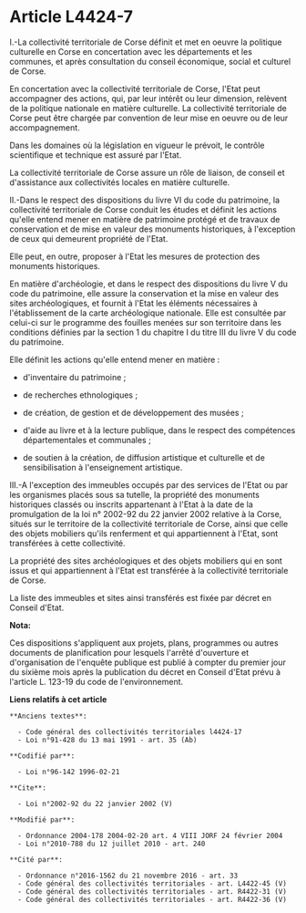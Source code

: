 # Article L4424-7

I.-La collectivité territoriale de Corse définit et met en oeuvre la politique culturelle en Corse en concertation avec les
départements et les communes, et après consultation du conseil économique, social et culturel de Corse. 

En concertation avec la collectivité territoriale de Corse, l'Etat peut accompagner des actions, qui, par leur intérêt ou
leur dimension, relèvent de la politique nationale en matière culturelle. La collectivité territoriale de Corse peut être
chargée par convention de leur mise en oeuvre ou de leur accompagnement. 

Dans les domaines où la législation en vigueur le prévoit, le contrôle scientifique et technique est assuré par l'Etat. 

La collectivité territoriale de Corse assure un rôle de liaison, de conseil et d'assistance aux collectivités locales en
matière culturelle. 

II.-Dans le respect des dispositions du livre VI du code du patrimoine, la collectivité territoriale de Corse conduit les
études et définit les actions qu'elle entend mener en matière de patrimoine protégé et de travaux de conservation et de mise
en valeur des monuments historiques, à l'exception de ceux qui demeurent propriété de l'Etat. 

Elle peut, en outre, proposer à l'Etat les mesures de protection des monuments historiques. 

En matière d'archéologie, et dans le respect des dispositions du livre V du code du patrimoine, elle assure la conservation
et la mise en valeur des sites archéologiques, et fournit à l'Etat les éléments nécessaires à l'établissement de la carte
archéologique nationale. Elle est consultée par celui-ci sur le programme des fouilles menées sur son territoire dans les
conditions définies par la section 1 du chapitre I du titre III du livre V du code du patrimoine. 

Elle définit les actions qu'elle entend mener en matière :

- d'inventaire du patrimoine ;

- de recherches ethnologiques ;

- de création, de gestion et de développement des musées ;

- d'aide au livre et à la lecture publique, dans le respect des compétences départementales et communales ;

- de soutien à la création, de diffusion artistique et culturelle et de sensibilisation à l'enseignement artistique. 

III.-A l'exception des immeubles occupés par des services de l'Etat ou par les organismes placés sous sa tutelle, la
propriété des monuments historiques classés ou inscrits appartenant à l'Etat à la date de la promulgation de la loi n°
2002-92 du 22 janvier 2002 relative à la Corse, situés sur le territoire de la collectivité territoriale de Corse, ainsi que
celle des objets mobiliers qu'ils renferment et qui appartiennent à l'Etat, sont transférées à cette collectivité. 

La propriété des sites archéologiques et des objets mobiliers qui en sont issus et qui appartiennent à l'Etat est transférée
à la collectivité territoriale de Corse. 

La liste des immeubles et sites ainsi transférés est fixée par décret en Conseil d'Etat.

**Nota:**

Ces dispositions s'appliquent aux projets, plans, programmes ou autres documents de planification pour lesquels l'arrêté
d'ouverture et d'organisation de l'enquête publique est publié à compter du premier jour du sixième mois après la publication
du décret en Conseil d'Etat prévu à l'article L. 123-19 du code de l'environnement.

**Liens relatifs à cet article**

	**Anciens textes**:

	  - Code général des collectivités territoriales l4424-17
	  - Loi n°91-428 du 13 mai 1991 - art. 35 (Ab)

	**Codifié par**:

	  - Loi n°96-142 1996-02-21

	**Cite**:

	  - Loi n°2002-92 du 22 janvier 2002 (V)

	**Modifié par**:

	  - Ordonnance 2004-178 2004-02-20 art. 4 VIII JORF 24 février 2004
	  - Loi n°2010-788 du 12 juillet 2010 - art. 240

	**Cité par**:

	  - Ordonnance n°2016-1562 du 21 novembre 2016 - art. 33
	  - Code général des collectivités territoriales - art. L4422-45 (V)
	  - Code général des collectivités territoriales - art. R4422-31 (V)
	  - Code général des collectivités territoriales - art. R4422-36 (V)
